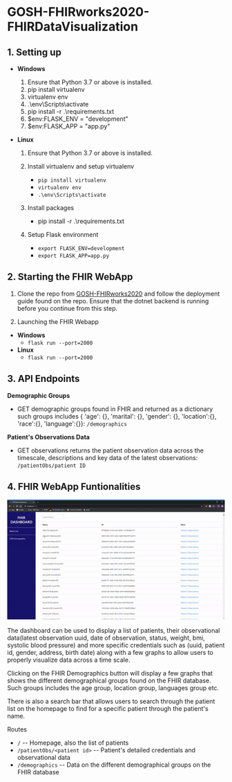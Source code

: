 # GOSH-FHIRworks2020-FHIRDataVisualization

## 1. Setting up

- **Windows**

  1. Ensure that Python 3.7 or above is installed.
  2. pip install virtualenv
  3. virtualenv env
  4. .\env\Scripts\activate
  5. pip install -r .\requirements.txt
  6. \$env:FLASK_ENV = "development"
  7. \$env:FLASK_APP = "app.py"

- **Linux**

  1. Ensure that Python 3.7 or above is installed.
  2. Install virtualenv and setup virtualenv

     - `pip install virtualenv`
     - `virtualenv env`
     - `.\env\Scripts\activate`

  3. Install packages
     - pip install -r .\requirements.txt

  4. Setup Flask environment
     - `export FLASK_ENV=development`
     - `export FLASK_APP=app.py`

## 2. Starting the FHIR WebApp

1. Clone the repo from [GOSH-FHIRworks2020](https://github.com/greenfrogs/FHIRworks_2020) and follow the deployment guide found on the repo. Ensure that the dotnet backend is running before you continue from this step.

2. Launching the FHIR Webapp

- **Windows**
  - `flask run --port=2000`
- **Linux**
  - `flask run --port=2000`

## 3. API Endpoints

**Demographic Groups**

- GET demographic groups found in FHIR and returned as a dictionary such groups includes { 'age': {}, 'marital': {}, 'gender': {}, 'location':{}, 'race':{}, 'language':{}}: `/demographics`

**Patient's Observations Data**

- GET observations returns the patient observation data across the timescale, descriptions and key data of the latest observations: `/patientObs/patient ID`

## 4. FHIR WebApp Funtionalities

![img](gifs/preview.gif)

The dashboard can be used to display a list of patients, their observational data(latest observation uuid, date of observation, status, weight, bmi, systolic blood pressure) and more specific credentials such as (uuid, patient id, gender, address, birth date) along with a few graphs to allow users to properly visualize data across a time scale.

Clicking on the FHIR Demographics button will display a few graphs that shows the different demographical groups found on the FHIR database. Such groups includes the age group, location group, languages group etc.

There is also a search bar that allows users to search through the patient list on the homepage to find for a specific patient through the patient's name.

Routes

- `/` -- Homepage, also the list of patients
- `/patientObs/<patient id>` -- Patient's detailed credentials and observational data
- `/demographics` -- Data on the different demographical groups on the FHIR database
